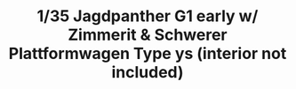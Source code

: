 ---
title: "1/35 Jagdpanther G1 early w/ Zimmerit & Schwerer Plattformwagen Type ys (interior not included)"
price: 0 
desc: ""
img_path: "/assets/img/TAKO2125X.jpg"
brand: AMMO
available: true
special_offer: false
new: false
soon: false
cat: "Plasticne-Makete"
subcat: "PM-TAKOM"
subsubcat: ""
---
